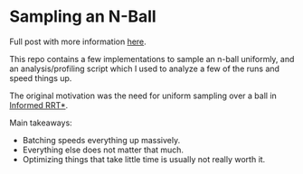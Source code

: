 # Sampling an N-Ball
Full post with more information [here](https://vhartmann.com/ball_sampling/).

This repo contains a few implementations to sample an n-ball uniformly, and an analysis/profiling script which I used to analyze a few of the runs and speed things up.

The original motivation was the need for uniform sampling over a ball in [Informed RRT*](https://arxiv.org/abs/1404.2334).

Main takeaways:
- Batching speeds everything up massively.
- Everything else does not matter that much.
- Optimizing things that take little time is usually not really worth it.
